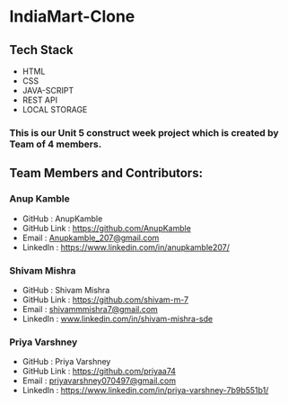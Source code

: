 # IndiaMart-Clone

## Tech Stack  

* HTML 
* CSS 
* JAVA-SCRIPT 
* REST API 
* LOCAL STORAGE

### This is our Unit 5 construct week project which is created by Team of 4 members.   


## Team Members and Contributors:

### Anup Kamble

   * GitHub : AnupKamble
   * GitHub Link : https://github.com/AnupKamble
   * Email : Anupkamble_207@gmail.com
   * LinkedIn : https://www.linkedin.com/in/anupkamble207/
   
### Shivam Mishra
   * GitHub : Shivam Mishra
   * GitHub Link : https://github.com/shivam-m-7
   * Email : shivammmishra7@gmail.com
   * LinkedIn : www.linkedin.com/in/shivam-mishra-sde
   
### Priya Varshney
   * GitHub : Priya Varshney
   * GitHub Link : https://github.com/priyaa74
   * Email : priyavarshney070497@gmail.com
   * LinkedIn : https://www.linkedin.com/in/priya-varshney-7b9b551b1/




